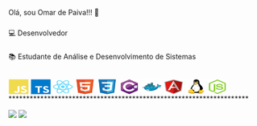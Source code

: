  Olá, sou Omar de Paiva!!! 👋
 ###
 💻 Desenvolvedor
 ###
 📚  Estudante de Análise e Desenvolvimento de Sistemas 


<div style="display: inline_block"><br>
  <img align="center" alt="omar-Js" height="30" width="40" src="https://raw.githubusercontent.com/devicons/devicon/master/icons/javascript/javascript-plain.svg">
  <img align="center" alt="omar-Ts" height="30" width="40" src="https://raw.githubusercontent.com/devicons/devicon/master/icons/typescript/typescript-plain.svg">
  <img align="center" alt="omar-React" height="30" width="40" src="https://raw.githubusercontent.com/devicons/devicon/master/icons/react/react-original.svg">
  <img align="center" alt="omar-HTML" height="30" width="40" src="https://raw.githubusercontent.com/devicons/devicon/master/icons/html5/html5-original.svg">
  <img align="center" alt="omar-CSS" height="30" width="40" src="https://raw.githubusercontent.com/devicons/devicon/master/icons/css3/css3-original.svg">
  <img align="center" alt="omar-Csharp" height="30" width="40" src="https://raw.githubusercontent.com/devicons/devicon/master/icons/csharp/csharp-original.svg">
  <img align="center" alt="omar-docker" height="30" width="40" src="https://raw.githubusercontent.com/devicons/devicon/master/icons/docker/docker-original.svg">
   <img align="center" alt="omar-angular" height="30" width="40" src="https://raw.githubusercontent.com/devicons/devicon/master/icons/angularjs/angularjs-original.svg">
  <img align="center" alt="omar-docker" height="30" width="40" src="https://raw.githubusercontent.com/devicons/devicon/master/icons/linux/linux-original.svg">
  <img align="center" alt="omar-docker" height="30" width="40" src="https://raw.githubusercontent.com/devicons/devicon/master/icons/nodejs/nodejs-original.svg">
</div>
********************************************************************
  <div> 
  
  <a href = "mailto:omar.paiva@gmail.com"><img src="https://img.shields.io/badge/-Gmail-%23333?style=for-the-badge&logo=gmail&logoColor=white" target="_blank"></a>
  <a href="https://www.linkedin.com/in/https://www.linkedin.com/in/omar-de-paiva-810459208/" target="_blank"><img src="https://img.shields.io/badge/-LinkedIn-%230077B5?style=for-the-badge&logo=linkedin&logoColor=white" target="_blank"></a> 
  
</div>
  
